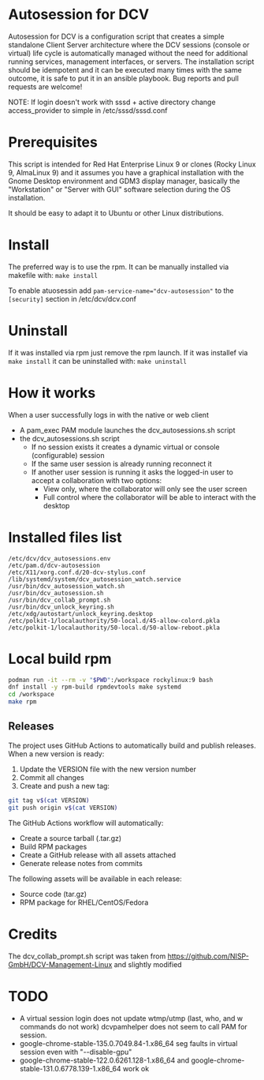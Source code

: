 # Autosession for DCV
Autosession for DCV is a configuration script that creates a simple standalone Client Server architecture where the DCV sessions (console or virtual) life cycle is automatically managed without the need for additional running services, management interfaces, or servers.
The installation script should be idempotent and it can be executed many times with the same outcome, it is safe to put it in an ansible playbook.
Bug reports and pull requests are welcome!

NOTE: If login doesn't work with sssd + active directory change access_provider to simple in /etc/sssd/sssd.conf

# Prerequisites
This script is intended for  Red Hat Enterprise Linux 9 or clones (Rocky Linux 9, AlmaLinux 9) and it assumes you have a graphical installation with the Gnome Desktop environment and GDM3 display manager, basically the "Workstation" or "Server with GUI" software selection during the OS installation.

It should be easy to adapt it to Ubuntu or other Linux distributions.

# Install
The preferred way is to use the rpm.
It can be manually installed via makefile with:
`make install`

To enable atuosessin add `pam-service-name="dcv-autosession"` to the `[security]` section in /etc/dcv/dcv.conf

# Uninstall
If it was installed via rpm just remove the rpm launch.
If it was installef via `make install` it can be uninstalled with:
`make uninstall`

# How it works
When a user successfully logs in with the native or web client
- A pam_exec PAM module launches the dcv_autosessions.sh script
- the dcv_autosessions.sh script
    - If no session exists it creates a dynamic virtual or console (configurable) session
    - If the same user session is already running reconnect it
    - If another user session is running it asks the logged-in user to accept a collaboration with two options:
        - View only, where the collaborator will only see the user screen
        - Full control where the collaborator will be able to interact with the desktop

# Installed files list
```
/etc/dcv/dcv_autosessions.env
/etc/pam.d/dcv-autosession
/etc/X11/xorg.conf.d/20-dcv-stylus.conf
/lib/systemd/system/dcv_autosession_watch.service
/usr/bin/dcv_autosession_watch.sh
/usr/bin/dcv_autosession.sh
/usr/bin/dcv_collab_prompt.sh
/usr/bin/dcv_unlock_keyring.sh
/etc/xdg/autostart/unlock_keyring.desktop
/etc/polkit-1/localauthority/50-local.d/45-allow-colord.pkla
/etc/polkit-1/localauthority/50-local.d/50-allow-reboot.pkla
```

# Local build rpm
``` bash
podman run -it --rm -v "$PWD":/workspace rockylinux:9 bash
dnf install -y rpm-build rpmdevtools make systemd
cd /workspace
make rpm
```

## Releases

The project uses GitHub Actions to automatically build and publish releases. When a new version is ready:

1. Update the VERSION file with the new version number
2. Commit all changes
3. Create and push a new tag:
```bash
git tag v$(cat VERSION)
git push origin v$(cat VERSION)
```

The GitHub Actions workflow will automatically:
- Create a source tarball (.tar.gz)
- Build RPM packages
- Create a GitHub release with all assets attached
- Generate release notes from commits

The following assets will be available in each release:
- Source code (tar.gz)
- RPM package for RHEL/CentOS/Fedora


# Credits
The dcv_collab_prompt.sh script was taken from https://github.com/NISP-GmbH/DCV-Management-Linux and slightly modified

# TODO
- A virtual session login does not update wtmp/utmp (last, who, and w commands do not work) dcvpamhelper does not seem to call PAM for session.
- google-chrome-stable-135.0.7049.84-1.x86_64 seg faults in virtual session even with "--disable-gpu" 
- google-chrome-stable-122.0.6261.128-1.x86_64 and google-chrome-stable-131.0.6778.139-1.x86_64 work ok
